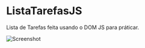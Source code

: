 # ListaTarefasJS
Lista de Tarefas feita usando o DOM JS para práticar.

![Screenshot](/home/tiago/Downloads/lista.jpeg?raw=true "Title")


